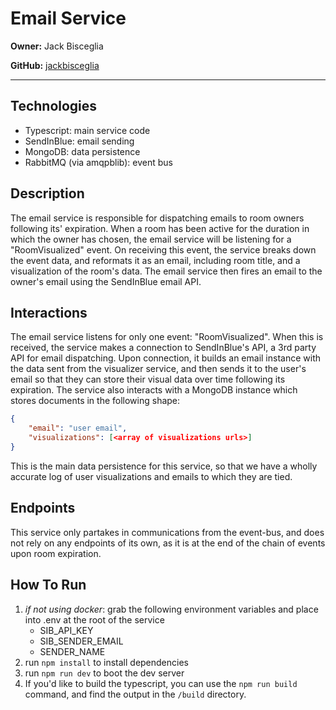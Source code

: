 # Email Service

**Owner:** Jack Bisceglia

**GitHub:** [jackbisceglia](https://github.com/jackbisceglia)

---

## Technologies

- Typescript: main service code
- SendInBlue: email sending
- MongoDB: data persistence
- RabbitMQ (via amqpblib): event bus

## Description

The email service is responsible for dispatching emails to room owners following its' expiration. When a room has been active for the duration in which the owner has chosen, the email service will be listening for a "RoomVisualized" event. On receiving this event, the service breaks down the event data, and reformats it as an email, including room title, and a visualization of the room's data. The email service then fires an email to the owner's email using the SendInBlue email API.

## Interactions

The email service listens for only one event: "RoomVisualized". When this is received, the service makes a connection to SendInBlue's API, a 3rd party API for email dispatching. Upon connection, it builds an email instance with the data sent from the visualizer service, and then sends it to the user's email so that they can store their visual data over time following its expiration. The service also interacts with a MongoDB instance which stores documents in the following shape:

```json
{
    "email": "user email",
    "visualizations": [<array of visualizations urls>]
}
```

This is the main data persistence for this service, so that we have a wholly accurate log of user visualizations and emails to which they are tied.

## Endpoints

This service only partakes in communications from the event-bus, and does not rely on any endpoints of its own, as it is at the end of the chain of events upon room expiration.

## How To Run

1. _if not using docker_: grab the following environment variables and place into .env at the root of the service
   - SIB_API_KEY
   - SIB_SENDER_EMAIL
   - SENDER_NAME
2. run `npm install` to install dependencies
3. run `npm run dev` to boot the dev server
4. If you'd like to build the typescript, you can use the `npm run build` command, and find the output in the `/build` directory.
